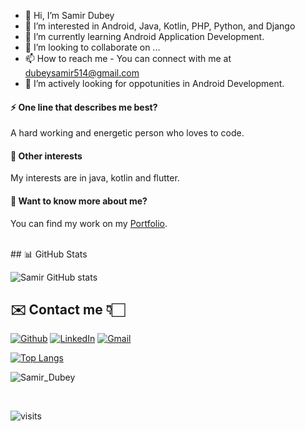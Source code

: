 - 👋 Hi, I’m Samir Dubey
- 👀 I’m interested in Android, Java, Kotlin, PHP, Python, and Django
- 🌱 I’m currently learning Android Application Development.
- 💞️ I’m looking to collaborate on ...
- 📫 How to reach me - You can connect with me at dubeysamir514@gmail.com
- 🌱 I’m actively looking for oppotunities in Android Development.

#### ⚡ One line that describes me best? 
A hard working and energetic person who loves to code.

#### 👯 Other interests
My interests are in java, kotlin and flutter.

#### 💬 Want to know more about me?
You can find my work on my [Portfolio](https://ssdcode.github.io/My-Portfolio/).

<br />
<!-- 
## 👨🏻‍💻 Tech Stack

![HTML](https://img.shields.io/badge/html5%20-%23E34F26.svg?&style=for-the-badge&logo=html5&logoColor=white)&nbsp;
![CSS](https://img.shields.io/badge/css3%20-%231572B6.svg?&style=for-the-badge&logo=css3&logoColor=white)&nbsp;
<br />

![JavaScript](https://img.shields.io/badge/javascript%20-%23323330.svg?&style=for-the-badge&logo=javascript&logoColor=%23F7DF1E)&nbsp;


<br />
 -->
## 📊 GitHub Stats

![Samir GitHub stats](https://github-readme-stats.vercel.app/api?username=SSdCode&count_private=true&show_icons=true&theme=tokyonight)
<!-- 
![git contrubution](https://activity-graph.herokuapp.com/graph?username=SSdCode&bg_color=0D1117&color=ffffff&line=1A237E&point=1E88E5&area=true&hide_border=true)
 -->


## ✉️ Contact me 👇🏻

[![Github](https://img.icons8.com/plasticine/50/000000/github.png)](https://github.com/SSdCode)
[![LinkedIn](https://img.icons8.com/plasticine/50/000000/linkedin.png)](www.linkedin.com/in/srdube) 
[![Gmail](https://img.icons8.com/plasticine/50/000000/gmail-new.png)](mailto:dubeysamir514@gmail.com) 


[![Top Langs](https://github-readme-stats.vercel.app/api/top-langs/?username=SSdCode)](https://github.com/SSdCode)
   <p><img align="center" src="https://github-readme-streak-stats.herokuapp.com/?user=SSdCode" alt="Samir_Dubey" /></p>
   <br>

![visits](https://visitor-badge.laobi.icu/badge?page_id=samir.visitor-badge)
